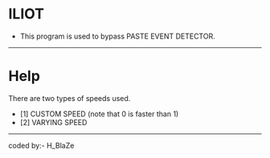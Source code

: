 # ILIOT
- This program is used to bypass PASTE EVENT DETECTOR.
------------
# Help
There are two types of speeds used.
- [1] CUSTOM SPEED (note that 0 is faster than 1)
- [2] VARYING SPEED 
-----------
coded by:- H_BlaZe
